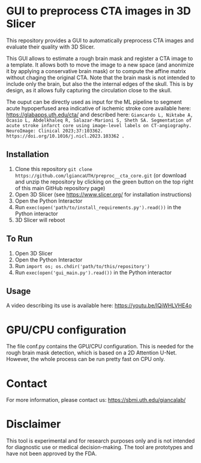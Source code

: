 # GUI to preprocess CTA images in 3D Slicer

This repository provides a GUI to automatically preprocess CTA images and evaluate their quality with 3D Slicer. 

This GUI allows to estimate a rough brain mask and register a CTA image to a template. It allows both to move the image to a new space (and anonimize it by applying a conservative brain mask) or to compute the affine matrix without chaging the original CTA. Note that the brain mask is not intended to include only the brain, but also the the internal edges of the skull. This is by design, as it allows fully capturing the circulation close to the skull.


The ouput can be directly used as input for the ML pipeline to segment acute hypoperfused area indicative of ischemic stroke core available here: https://glabapps.uth.edu/cta/
and described here:
``
Giancardo L, Niktabe A, Ocasio L, Abdelkhaleq R, Salazar-Marioni S, Sheth SA. Segmentation of acute stroke infarct core using image-level labels on CT-angiography. NeuroImage: Clinical 2023;37:103362. https://doi.org/10.1016/j.nicl.2023.103362 . 
``




## Installation

1. Clone this repository `git clone https://github.com/lgiancaUTH/preproc__cta_core.git` (or download and unzip the repository by clicking on the green button on the top right of this main GitHub repository page)
2. Open 3D Slicer (see https://www.slicer.org/ for installation instructions)
3. Open the Python Interactor
4. Run `exec(open('path/to/install_requirements.py').read())` in the Python interactor
5. 3D Slicer will reboot

## To Run

1. Open 3D Slicer
2. Open the Python Interactor
3. Run `import os; os.chdir('path/to/this/repository')`
4. Run `exec(open('gui_main.py').read())` in the Python interactor


## Usage
A video describing its use is available here: https://youtu.be/IQiWHLVHE4o

# GPU/CPU configuration
The file conf.py contains the GPU/CPU configuration. This is needed for the rough brain mask detection, which is based on a 2D Attention U-Net. However, the whole process can be run pretty fast on CPU only. 

# Contact
For more information, please contact us: https://sbmi.uth.edu/giancalab/ 

# Disclaimer
This tool is experimental and for research purposes only and is not intended for diagnostic use or medical decision-making. The tool  are prototypes and have not been approved by the FDA. 